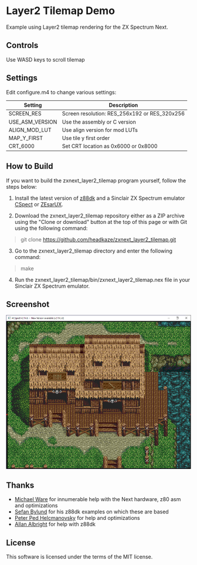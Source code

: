 # Layer2 Tilemap Demo

Example using Layer2 tilemap rendering for the ZX Spectrum Next.

## Controls
Use WASD keys to scroll tilemap

## Settings

Edit configure.m4 to change various settings:

|Setting|Description|
|---|---|
|SCREEN_RES|Screen resolution: RES_256x192 or RES_320x256|
|USE_ASM_VERSION|Use the assembly or C version|
|ALIGN_MOD_LUT|Use align version for mod LUTs|
|MAP_Y_FIRST|Use tile y first order|
|CRT_6000|Set CRT location as 0x6000 or 0x8000|

## How to Build

If you want to build the zxnext_layer2_tilemap program yourself, follow the steps below:

1. Install the latest version of [z88dk](https://github.com/z88dk/z88dk) and
a Sinclair ZX Spectrum emulator [CSpect](https://dailly.blogspot.com/) or
[ZEsarUX](https://sourceforge.net/projects/zesarux/).

2. Download the zxnext_layer2_tilemap repository either as a ZIP archive using the
"Clone or download" button at the top of this page or with Git using the
following command:

> git clone https://github.com/headkaze/zxnext_layer2_tilemap.git

3. Go to the zxnext_layer2_tilemap directory and enter the following command:

> make

4. Run the zxnext_layer2_tilemap/bin/zxnext_layer2_tilemap.nex file in your
Sinclair ZX Spectrum emulator.

## Screenshot
![](screenshot.png)

## Thanks

- [Michael Ware](https://www.rustypixels.uk/) for innumerable help with the Next hardware, z80 asm and optimizations
- [Sefan Bylund](https://github.com/stefanbylund) for his z88dk examples on which these are based
- [Peter Ped Helcmanovsky](https://github.com/ped7g) for help and optimizations
- [Allan Albright](https://github.com/aralbrec) for help with z88dk

## License

This software is licensed under the terms of the MIT license.
